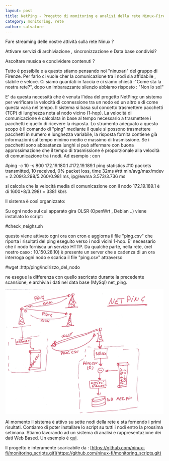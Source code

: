 ```yaml
---
layout: post
title: NetPing - Progetto di monitoring e analisi della rete Ninux-Firenze
category: monitoring, rete
author: salvatore
---
```


Fare streaming delle nostre attività sulla rete Ninux ?

Attivare servizi di archiviazione , sincronizzazione e Data base condivisi?

Ascoltare musica e condividere contenuti ?

Tutto è possibile e a questo stiamo pensando noi "ninuxari" del gruppo di Firenze.
Per farlo ci vuole cher la comunicazione tra i nodi sia affidabile , stabile e veloce.
Ci siamo guardati in faccia e ci siamo chiesti :"Come sta la nostra rete?",
dopo un imbarazzante silenzio abbiamo risposto : "Non lo so!" 

E' da questa necessità che è venuta l'idea del progetto NetPing: un sistema per verificare la velocità di connessione tra un nodo ed
un altro e di come questa varia nel tempo.
Il sistema si basa sul concetto trasmettere pacchetti (TCP) di lunghezza nota al nodo vicino (1-hop).
La velocità di comunicazione è calcolata in base al tempo necessario a trasmettere i pacchetti e quello di ricevere la risposta.
Lo strumento adeguato a questo scopo è il comando di "ping" mediante il quale si possono trasmettere pacchetti in numero e lunghezza variabile,
la risposta fornita contiene già informazioni sul tempo minimo medio e massimo di trasmissione.
Se i pacchetti sono abbastanza lunghi si può affermare con buona approssimazione che il tempo di trasmissione è proporzionale alla velocità di comunicazione tra i nodi.
Ad esempio :  con
 
#ping -c  10 -s 800 172.19.180.1
#172.19.189.1 ping statistics
#10 packets transmitted, 10 received, 0% packet loss, time 32ms
#rtt min/avg/max/mdev = 2.209/3.298/5.260/0.981 ms, ipg/ewma 3.573/3.736 ms

si calcola che la velocità  media di comunicazione con il nodo 172.19.189.1 è di 1600*8/3.298) = 3381 kb/s

Il sistema è così organizzato:

Su ogni nodo sul cui apparato gira OLSR (OpenWrt , Debian ..) viene installato lo script:
 
#check_neighs.sh

questo viene attivato ogni ora con cron e  aggiorna il file "ping.csv" che riporta i risultati del ping eseguito verso i nodi vicini 1-hop.
E' necessario che il nodo fornisca un servizo HTTP.
Da qualche parte, nella rete, (nel nostro caso : 10.150.28.10) è presente un server che a cadenza di un ora
interroga ogni nodo e scarica il file "ping.csv" attraverso

#wget :http/ping/indirizzo_del_nodo  

ne esegue la differenza con quello sacricato durante la precedente scansione,
e archivia i dati nel data base (MySql) net_ping.

![Schema di Netping](/images/netping.jpg "Schema di NetPing")

Al momento il sistema è attivo su sette nodi della rete e sta fornendo i primi risultati.
Contiamo di poter installare lo script su tutti i nodi entro la prossima setimana.
Stiamo lavorando ad un sistema di analisi e rappresentazione dei dati Web Based. Un esempio è [qui](ping.cube.l0g.in/links/).

Il progetto è interamente scaricabile da :
[https://github.com/ninux-fi/monitoring_scripts.git](https://github.com/ninux-fi/monitoring_scripts.git)


